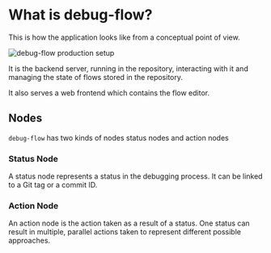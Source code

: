 # What is debug-flow?

<!--@include: ../../README.md#introduction-->

This is how the application looks like from a conceptual point of view.

![debug-flow production setup](/debug-flow-prod-setup.drawio.svg)

It is the backend server, running in the repository, interacting with it and managing the state of
flows stored in the repository.

It also serves a web frontend which contains the flow editor.

## Nodes

`debug-flow` has two kinds of nodes status nodes and action nodes

### Status Node

A status node represents a status in the debugging process. It can be linked to a Git tag or a
commit ID.

### Action Node

An action node is the action taken as a result of a status. One status can result in multiple, parallel
actions taken to represent different possible approaches.

